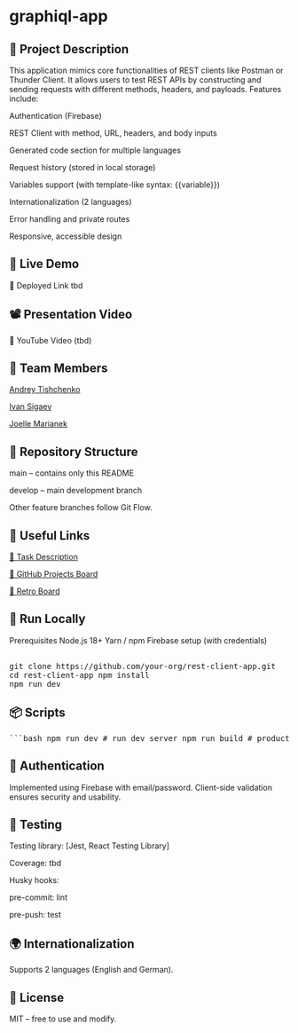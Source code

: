 # graphiql-app

## 📌 Project Description

This application mimics core functionalities of REST clients like Postman or Thunder Client. It allows users to test REST APIs by constructing and sending requests with different methods, headers, and payloads. Features include:

Authentication (Firebase)

REST Client with method, URL, headers, and body inputs

Generated code section for multiple languages

Request history (stored in local storage)

Variables support (with template-like syntax: {{variable}})

Internationalization (2 languages)

Error handling and private routes

Responsive, accessible design

## 🚀 Live Demo

🔗 Deployed Link tbd

## 📽️ Presentation Video

🎥 YouTube Video (tbd)

## 👥 Team Members

[Andrey Tishchenko](https://github.com/AndreyTishchenko)

[Ivan Sigaev](https://github.com/woodo01)

[Joelle Marianek](https://github.com/JoMarianek)

## 📁 Repository Structure

main – contains only this README

develop – main development branch

Other feature branches follow Git Flow.

## 🔗 Useful Links

[📝 Task Description](https://github.com/rolling-scopes-school/tasks/blob/master/react/modules/tasks/final.md)

[🎯 GitHub Projects Board](https://github.com/users/woodo01/projects/1)

[🔄 Retro Board](https://trello.com/b/zuz53dWh/retro)

## 🧪 Run Locally

Prerequisites
Node.js 18+
Yarn / npm
Firebase setup (with credentials)

<pre> 
git clone https://github.com/your-org/rest-client-app.git 
cd rest-client-app npm install 
npm run dev
</pre>

## 📦 Scripts

<pre>```bash npm run dev # run dev server npm run build # production build npm run test # run tests npm run lint # run ESLint npm run prettier-fix # auto-format code ``` </pre>

## 🔐 Authentication

Implemented using Firebase with email/password. Client-side validation ensures security and usability.

## 🧪 Testing

Testing library: [Jest, React Testing Library]

Coverage: tbd

Husky hooks:

pre-commit: lint

pre-push: test

## 🌍 Internationalization

Supports 2 languages (English and German).

## 📜 License

MIT – free to use and modify.

